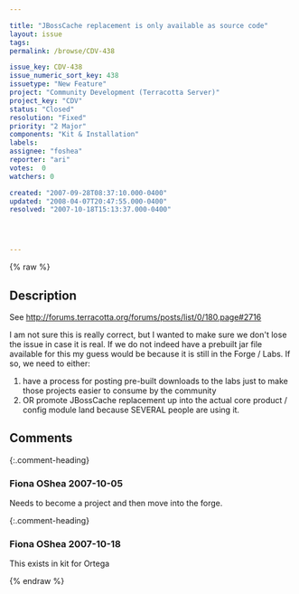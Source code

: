 ```yaml
---

title: "JBossCache replacement is only available as source code"
layout: issue
tags: 
permalink: /browse/CDV-438

issue_key: CDV-438
issue_numeric_sort_key: 438
issuetype: "New Feature"
project: "Community Development (Terracotta Server)"
project_key: "CDV"
status: "Closed"
resolution: "Fixed"
priority: "2 Major"
components: "Kit & Installation"
labels: 
assignee: "foshea"
reporter: "ari"
votes:  0
watchers: 0

created: "2007-09-28T08:37:10.000-0400"
updated: "2008-04-07T20:47:55.000-0400"
resolved: "2007-10-18T15:13:37.000-0400"




---
```


{% raw %}

## Description

<div markdown="1" class="description">

See http://forums.terracotta.org/forums/posts/list/0/180.page#2716

I am not sure this is really correct, but I wanted to make sure we don't lose the issue in case it is real.  If we do not indeed have a prebuilt jar file available for this my guess would be because it is still in the Forge / Labs.  If so, we need to either:

1. have a process for posting pre-built downloads to the labs just to make those projects easier to consume by the community
2. OR promote JBossCache replacement up into the actual core product / config module land because SEVERAL people are using it.

</div>

## Comments


{:.comment-heading}
### **Fiona OShea** <span class="date">2007-10-05</span>

<div markdown="1" class="comment">

Needs to become a project and then move into the forge.

</div>


{:.comment-heading}
### **Fiona OShea** <span class="date">2007-10-18</span>

<div markdown="1" class="comment">

This exists in kit for Ortega

</div>



{% endraw %}
